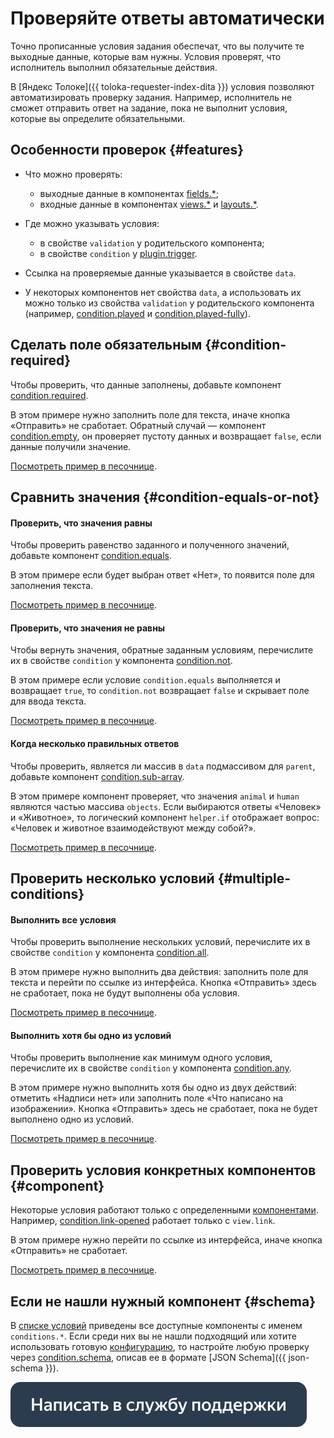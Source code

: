 # Проверяйте ответы автоматически

Точно прописанные условия задания обеспечат, что вы получите те выходные данные, которые вам нужны. Условия проверят, что исполнитель выполнил обязательные действия.

В [Яндекс Толоке]({{ toloka-requester-index-dita }}) условия позволяют автоматизировать проверку задания. Например, исполнитель не сможет отправить ответ на задание, пока не выполнит условия, которые вы определите обязательными.

## Особенности проверок {#features}

- Что можно проверять:
    - выходные данные в компонентах [fields.*](../reference/fields.md);
    - входные данные в компонентах [views.*](../reference/views.md) и [layouts.*](../reference/layouts.md).

- Где можно указывать условия:
    - в свойстве `validation` у родительского компонента;
    - в свойстве `condition` у [plugin.trigger](../reference/plugin.trigger.md).

- Ссылка на проверяемые данные указывается в свойстве `data`.
- У некоторых компонентов нет свойства `data`, а использовать их можно только из свойства `validation` у родительского компонента (например, [condition.played](../reference/condition.played.md) и [condition.played-fully](../reference/condition.played-fully.md)).

## Сделать поле обязательным {#condition-required}

Чтобы проверить, что данные заполнены, добавьте компонент [condition.required](../reference/condition.required.md).

В этом примере нужно заполнить поле для текста, иначе кнопка «Отправить» не сработает. Обратный случай — компонент [condition.empty](../reference/condition.empty.md), он проверяет пустоту данных и возвращает `false`, если данные получили значение.

[Посмотреть пример в песочнице](https://clck.ru/QR9Qq).

## Сравнить значения {#condition-equals-or-not}

#### Проверить, что значения равны

Чтобы проверить равенство заданного и полученного значений, добавьте компонент [condition.equals](../reference/condition.equals.md).

В этом примере если будет выбран ответ «Нет», то появится поле для заполнения текста.

[Посмотреть пример в песочнице](https://clck.ru/T9Znh).

#### Проверить, что значения не равны

Чтобы вернуть значения, обратные заданным условиям, перечислите их в свойстве `condition` у компонента [condition.not](../reference/condition.not.md).

В этом примере если условие `condition.equals` выполняется и возвращает `true`, то `condition.not` возвращает `false` и скрывает поле для ввода текста.

[Посмотреть пример в песочнице](https://clck.ru/T9Zqz).

#### Когда несколько правильных ответов

Чтобы проверить, является ли массив в `data` подмассивом для `parent`, добавьте компонент [condition.sub-array](../reference/condition.sub-array.md).

В этом примере компонент проверяет, что значения `animal` и `human` являются частью массива `objects`. Если выбираются ответы «Человек» и «Животное», то логический компонент `helper.if` отображает вопрос: «Человек и животное взаимодействуют между собой?».

[Посмотреть пример в песочнице](https://clck.ru/T9a4k).

## Проверить несколько условий {#multiple-conditions}

#### Выполнить все условия

Чтобы проверить выполнение нескольких условий, перечислите их в свойстве `condition` у компонента [condition.all](../reference/condition.all.md).

В этом примере нужно выполнить два действия: заполнить поле для текста и перейти по ссылке из интерфейса. Кнопка «Отправить» здесь не сработает, пока не будут выполнены оба условия.

[Посмотреть пример в песочнице](https://clck.ru/RFUkZ).

#### Выполнить хотя бы одно из условий

Чтобы проверить выполнение как минимум одного условия, перечислите их в свойстве `condition` у компонента [condition.any](../reference/condition.any.md).

В этом примере нужно выполнить хотя бы одно из двух действий: отметить «Надписи нет» или заполнить поле «Что написано на изображении». Кнопка «Отправить» здесь не сработает, пока не будет выполнено одно из условий.

[Посмотреть пример в песочнице](https://clck.ru/QTVBr).

## Проверить условия конкретных компонентов {#component}

Некоторые условия работают только с определенными [компонентами](../glossary.md#component-ru). Например, [condition.link-opened](../reference/condition.link-opened.md) работает только с `view.link`.

В этом примере нужно перейти по ссылке из интерфейса, иначе кнопка «Отправить» не сработает.

[Посмотреть пример в песочнице](https://clck.ru/QRauK).

## Если не нашли нужный компонент {#schema}

В [списке условий](../reference/conditions.md) приведены все доступные компоненты с именем `conditions.*`. Если среди них вы не нашли подходящий или хотите использовать готовую [конфигурацию](../glossary.md#konfig-ru), то настройте любую проверку через [condition.schema](../reference/condition.schema.md), описав ее в формате [JSON Schema]({{ json-schema }}).


[![](../_images/buttons/contact-support.svg)](../concepts/support.md)
